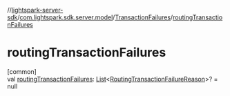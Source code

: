 //[lightspark-server-sdk](../../../index.md)/[com.lightspark.sdk.server.model](../index.md)/[TransactionFailures](index.md)/[routingTransactionFailures](routing-transaction-failures.md)

# routingTransactionFailures

[common]\
val [routingTransactionFailures](routing-transaction-failures.md): [List](https://kotlinlang.org/api/latest/jvm/stdlib/kotlin.collections/-list/index.html)&lt;[RoutingTransactionFailureReason](../-routing-transaction-failure-reason/index.md)&gt;? = null
